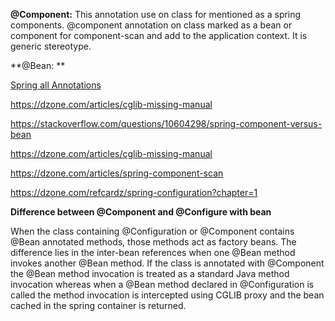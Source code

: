 **@Component:** This annotation use on class for mentioned as a spring components. @component annotation on class marked as a bean or component for component-scan and add to the application context. It is generic stereotype.

**@Bean: **

[Spring all Annotations](https://springframework.guru/spring-framework-annotations/)

https://dzone.com/articles/cglib-missing-manual

https://stackoverflow.com/questions/10604298/spring-component-versus-bean

https://dzone.com/articles/cglib-missing-manual

https://dzone.com/articles/spring-component-scan

https://dzone.com/refcardz/spring-configuration?chapter=1


**Difference between @Component and @Configure with bean**

When the class containing @Configuration or @Component contains @Bean annotated methods, those methods act as factory beans. The difference lies in the inter-bean references when one @Bean method invokes another @Bean method. If the class is annotated with @Component the @Bean method invocation is treated as a standard Java method invocation whereas when a @Bean method declared in @Configuration is called the method invocation is intercepted using CGLIB proxy and the bean cached in the spring container is returned.

